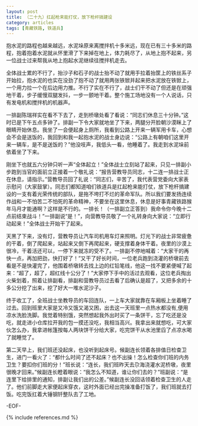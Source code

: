 ```yaml
---
layout: post
title: （二十九）扛起枪来能打仗，放下枪杆搞建设
category: articles
tags: [青藏铁路, 铁道兵]
---
```


抱水泥的路程也越来越远，水泥垛原来离搅拌机十多米远，现在已有三十多米的路程，抱着抱着水泥就从怀里滑了下来掉在地上，体力耗尽了，从地上抱不起来，另一位战士过来帮我从地上抱起水泥继续往搅拌机走去。

全体战士累的不行了，抬沙子和石子的战士抬不动了就用手拉着抬筐上的铁丝系子开始拉，抱水泥的也实在没劲了抱不动了就用两张铁锨并起来把水泥放在铁锨上，一个用力拉一个在后边用力推。不行了实在不行了，战士们干不动了但还是在顽强地干着，步子缓慢双腿发抖，一步一颤地干着。整个施工场地没有一个人说话，只有发电机和搅拌机的机器声。

一排副陈瑞祥实在看不下去了，走到桥墩处看了看说：“同志们休息三十分钟。”这时已是下午五点多钟了。排副一下令大家就地坐了下来，两腿分开脸朝沙漠眯上了眼睛开始休息。我坐了一会便起身上厕所，我看到公路上开来一辆军用卡车，心想会不会是送饭的，我回到和我一起抱水泥的战士身边说：“公路上有朝咱们这里开来一辆车，是不是送饭的？”他没吱声，我低头一看，他睡着了。我走到水泥垛前依着坐了下来。

刚坐下也就五六分钟只听一声“全体起立！”全体战士立刻站了起来，只见一排副小步跑到当官的面前立正接着一个敬礼说：“报告营教导员同志，十二连一排战士正在休息，请指示。”营教导员回了礼说：“同志们，辛苦了，我代表营党委向大家表示慰问（大家鼓掌）。同志们都知道咱们铁道兵是扛起枪来能打仗，放下枪杆搞建设的一支有着光荣传统的部队，是拖不垮打不烂的革命军队。所以我们要发扬连续作战和一不怕苦二不怕死的革命精神，不要坐在这里休息，休息是好事青藏铁路猴年马月才能通啊？这样是不行的。一排长！（一排副立正答到）我命令你今晚十二点前结束战斗！”一排副说“是！”，向营教导员敬了一个礼转身向大家说：“立即行动起来！”全体战士开始干了起来。

天黑了下来，没有灯，营教导员让汽车司机用车灯来照明。灯光下的战士非常疲惫的干着，倒了爬起来，站起来又倒下再爬起来，硬支撑着身体干着。夜里的沙漠上很冷，干着活还可以，一停下来就冻的受不了。一排副不停地喊着：“大家干的再快一点，再加把劲，快打好了！”又干了好长时间，一位老兵跑到浇灌的桥墩前去看是不是快灌完了，他围着桥墩转去找上边的红铅笔线，他这一找不要紧便喊了起来：“超了，超了，超红线十公分了！”大家停下手中的活过去观看，这位老兵掏出火柴划着，照着让排副看，排副和营教导员过去看了后确认是超了，又把多余的十多公分挖了出来，挖了好大一堆水泥沙子。

终于收工了，全班战士坐教导员的车回连队，一上车大家就靠在车厢板上坐着睡了过去。回到班里大家是又冷又饿又渴又困，出去这一天班里一点热水都没有,便用凉水洗脸洗脚。我觉着特别饿，突然想起我外出时买了一条饼干，忘了吃还是没吃，就走进小仓库拉开我的包一摸还没吃，我相当高兴。我拿出来就想吃，可大家伙怎么办，我拿进帐篷按每人两块饼干分给大家，吃完饼干从水池里舀了点凉水喝了就睡觉了。

第二天早上，我们班还没起床，也没听到起床号。候副连长领着各排值日检查卫生，进门一看火了：“都什么时间了还不起床？也不出操！怎么检查你们班的内务卫生？要扣你们班的分！”班长说：“连长，我们班昨天去尕海浇灌水泥桥墩，夜里很晚才回来。”候副连长瞪着眼说：“我怎么不知道，谁让你们去的？”班副说：“是连里下给排里的通知，排副让我们出的公差。”候副连长没回话领着检查卫生的人走了。他们前脚走大家便起床穿衣，这时外面已经出完操准备打饭了，我们班就去打饭。吃完饭扛着大锤钢钎整队去了工地。

-EOF-

{% include references.md %}
